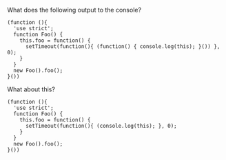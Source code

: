 What does the following output to the console?

    (function (){
      'use strict';
      function Foo() { 
        this.foo = function() { 
          setTimeout(function(){ (function() { console.log(this); }()) }, 0);
        } 
      }
      new Foo().foo();
    }())
    
What about this?


    (function (){
      'use strict';
      function Foo() { 
        this.foo = function() { 
          setTimeout(function(){ (console.log(this); }, 0);
        } 
      }
      new Foo().foo();
    }())
